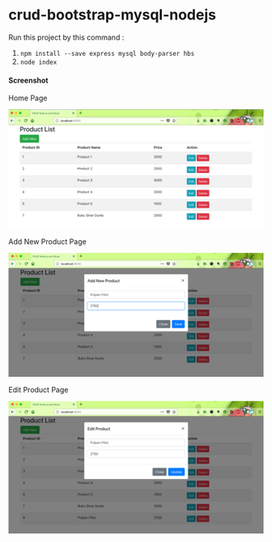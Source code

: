 # crud-bootstrap-mysql-nodejs


Run this project by this command : 
1. `npm install --save express mysql body-parser hbs`
2. `node index`

#### Screenshot

Home Page

![Home Page](img/home.png "Home Page")

Add New Product Page

![Add New Product Page](img/add.png "Add New Product Page")

Edit Product Page

![Edit ProductPage](img/edit.png "Edit Product Page")
